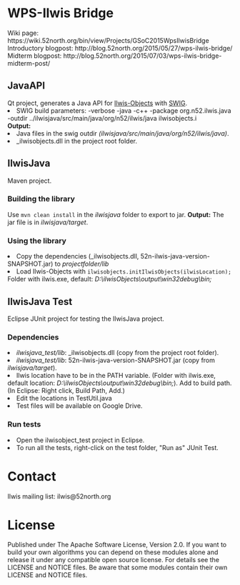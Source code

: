 <h1>WPS-Ilwis Bridge</h1>
Wiki page: https://wiki.52north.org/bin/view/Projects/GSoC2015WpsIlwisBridge
Introductory blogpost: http://blog.52north.org/2015/05/27/wps-ilwis-bridge/
Midterm blogpost: http://blog.52north.org/2015/07/03/wps-ilwis-bridge-midterm-post/

<h2>JavaAPI</h2>
Qt project, generates a Java API for <a href="https://github.com/52North/IlwisCore">Ilwis-Objects</a> with <a href="http://www.swig.org/">SWIG</a>.
<li>SWIG build parameters: -verbose -java -c++ -package org.n52.ilwis.java -outdir ../ilwisjava/src/main/java/org/n52/ilwis/java ilwisobjects.i</li>
<b>Output:</b>
<li>Java files in the swig outdir <i>(ilwisjava/src/main/java/org/n52/ilwis/java)</i>.
<li>_ilwisobjects.dll in the project root folder.

<h2>IlwisJava</h2>
Maven project.
<h3>Building the library</h3>
Use <code>mvn clean install</code> in the <i>ilwisjava</i> folder to export to jar.
<b>Output:</b> The jar file is in <i>ilwisjava/target</i>.
<h3>Using the library</h3>
<li>Copy the dependencies (_ilwisobjects.dll, 52n-ilwis-java-version-SNAPSHOT.jar) to <i>projectfolder/lib</i></li>
<li>Load Ilwis-Objects with <code>ilwisobjects.initIlwisObjects(ilwisLocation);</code><br>
Folder with ilwis.exe, default: <i>D:\ilwisObjects\output\win32debug\bin;</i></li>

<h2>IlwisJava Test</h2>
Eclipse JUnit project for testing the IlwisJava project.
<h3>Dependencies</h3>
<li><i>ilwisjava_test/lib</i>: _ilwisobjects.dll (copy from the project root folder).</li>
<li><i>ilwisjava_test/lib</i>: 52n-ilwis-java-version-SNAPSHOT.jar (copy from <i>ilwisjava/target</i>).</li> 
<li>Ilwis location have to be in the PATH variable. (Folder with ilwis.exe, default location: <i>D:\ilwisObjects\output\win32debug\bin;</i>). Add to build path. (In Eclipse: Right click, Build Path, Add.)</li>
<li>Edit the locations in TestUtil.java</li>
<li>Test files will be available on Google Drive.</li>
<h3>Run tests</h3>
<li>Open the ilwisobject_test project in Eclipse.</li>
<li>To run all the tests, right-click on the test folder, "Run as" JUnit Test.</li>

<h1>Contact</h1>
Ilwis mailing list: ilwis@52north.org

<h1>License</h1>
Published under The Apache Software License, Version 2.0. If you want to build your own algorithms you can depend on these modules alone and release it under any compatible open source license.
For details see the LICENSE and NOTICE files. Be aware that some modules contain their own LICENSE and NOTICE files.

